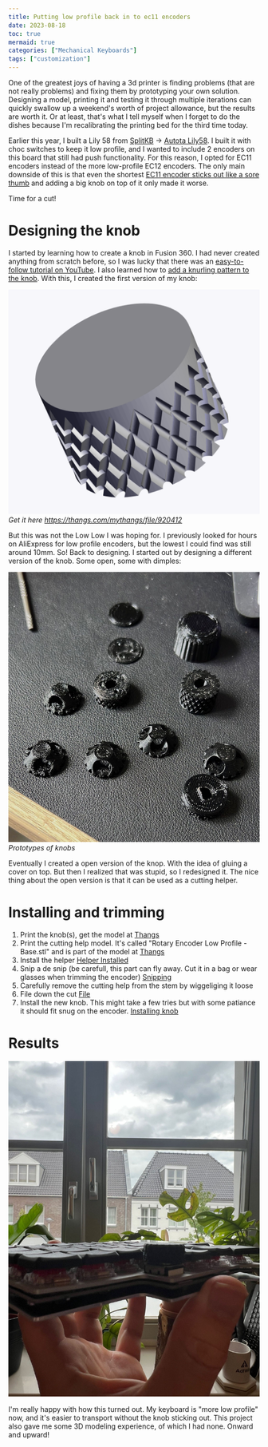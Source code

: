 ```yaml
---
title: Putting low profile back in to ec11 encoders
date: 2023-08-18
toc: true
mermaid: true
categories: ["Mechanical Keyboards"]
tags: ["customization"]
---
```


One of the greatest joys of having a 3d printer is finding problems (that are not really problems) and fixing them by prototyping your own solution. Designing a model, printing it and testing it through multiple iterations can quickly swallow up a weekend's worth of project allowance, but the results are worth it. Or at least, that's what I tell myself when I forget to do the dishes because I'm recalibrating the printing bed for the third time today.

Earlier this year, I built a Lily 58 from [SplitKB](https://splitkb.com) → [Autota Lily58](https://splitkb.com/collections/keyboard-kits/products/aurora-lily58). I built it with choc switches to keep it low profile, and I wanted to include 2 encoders on this board that still had push functionality. For this reason, I opted for EC11 encoders instead of the more low-profile EC12 encoders. The only main downside of this is that even the shortest [EC11 encoder sticks out like a sore thumb](/assets/images/ec11encoder/high_boii.jpeg) and adding a big knob on top of it only made it worse.

Time for a cut!

# Designing the knob

I started by learning how to create a knob in Fusion 360. I had never created anything from scratch before, so I was lucky that there was an [easy-to-follow tutorial on YouTube](https://www.youtube.com/watch?v=L-BHRdHFmdg). I also learned how to [add a knurling pattern to the knob](https://www.youtube.com/watch?v=CXqHa3tIPiA). With this, I created the first version of my knob:

![First design of knob](/assets/images/ec11encoder/first_design.png)
_Get it here https://thangs.com/mythangs/file/920412_

But this was not the Low Low I was hoping for. I previously looked for hours on AliExpress for low profile encoders, but the lowest I could find was still around 10mm. So! Back to designing. I started out by designing a different version of the knob. Some open, some with dimples:

![Prototypes](/assets/images/ec11encoder/prototypes.jpeg)
_Prototypes of knobs_

Eventually I created a open version of the knop. With the idea of gluing a cover on top. But then I realized that was stupid, so I redesigned it. The nice thing about the open version is that it can be used as a cutting helper.

# Installing and trimming

1. Print the knob(s), get the model at [Thangs](https://thangs.com/mythangs/file/920416?source=All+Files&activeBottomTab=files)
2. Print the cutting help model. It's called "Rotary Encoder Low Profile - Base.stl" and is part of the model at [Thangs](https://thangs.com/mythangs/file/920416?source=All+Files&activeBottomTab=files)
3. Install the helper [Helper Installed](/assets/images/ec11encoder/cuttting_helper.jpeg)
4. Snip a de snip (be carefull, this part can fly away. Cut it in a bag or wear glasses when trimming the encoder) [Snipping](/assets/images/ec11encoder/snipping.jpeg)
5. Carefully remove the cutting help from the stem by wiggeliging it loose
6. File down the cut [File](/assets/images/ec11encoder/filling_down.jpeg)
7. Install the new knob. This might take a few tries but with some patiance it should fit snug on the encoder. [Installing knob](/assets/images/ec11encoder/low_encoder_view.jpeg)

# Results

![Results](/assets/images/ec11encoder/low_encoder.jpeg)

I'm really happy with how this turned out. My keyboard is "more low profile" now, and it's easier to transport without the knob sticking out. This project also gave me some 3D modeling experience, of which I had none. Onward and upward!

